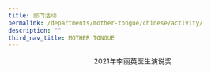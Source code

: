 ```yaml
---
title: 部门活动
permalink: /departments/mother-tongue/chinese/activity/
description: ""
third_nav_title: MOTHER TONGUE
---
```

<center>2021年李丽英医生演说奖</center>